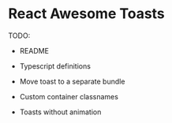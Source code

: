 # React Awesome Toasts

TODO:
- README
- Typescript definitions

- Move toast to a separate bundle

- Custom container classnames
- Toasts without animation